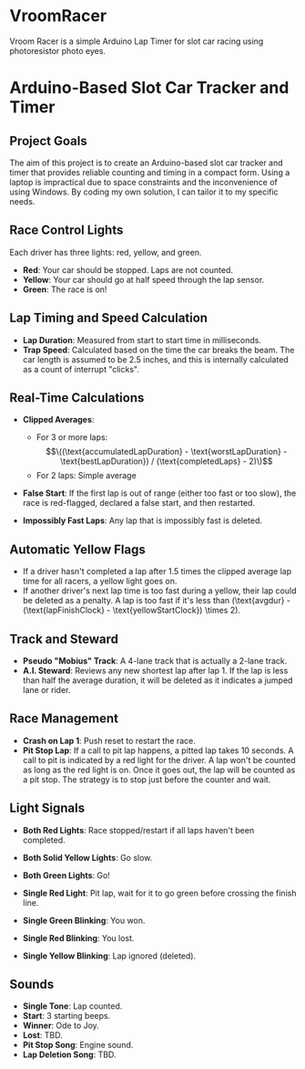 # VroomRacer
Vroom Racer is a simple Arduino Lap Timer for slot car racing using photoresistor photo eyes.

# Arduino-Based Slot Car Tracker and Timer

## Project Goals
The aim of this project is to create an Arduino-based slot car tracker and timer that provides reliable counting and timing in a compact form. Using a laptop is impractical due to space constraints and the inconvenience of using Windows. By coding my own solution, I can tailor it to my specific needs.

## Race Control Lights
Each driver has three lights: red, yellow, and green.
- **Red**: Your car should be stopped. Laps are not counted.
- **Yellow**: Your car should go at half speed through the lap sensor.
- **Green**: The race is on!

## Lap Timing and Speed Calculation
- **Lap Duration**: Measured from start to start time in milliseconds.
- **Trap Speed**: Calculated based on the time the car breaks the beam. The car length is assumed to be 2.5 inches, and this is internally calculated as a count of interrupt "clicks".

## Real-Time Calculations
- **Clipped Averages**:
  - For 3 or more laps: $$\((\text{accumulatedLapDuration} - \text{worstLapDuration} - \text{bestLapDuration}) / (\text{completedLaps} - 2)\)$$
  - For 2 laps: Simple average

- **False Start**: If the first lap is out of range (either too fast or too slow), the race is red-flagged, declared a false start, and then restarted.
- **Impossibly Fast Laps**: Any lap that is impossibly fast is deleted.

## Automatic Yellow Flags
- If a driver hasn't completed a lap after 1.5 times the clipped average lap time for all racers, a yellow light goes on.
- If another driver's next lap time is too fast during a yellow, their lap could be deleted as a penalty. A lap is too fast if it's less than \(\text{avgdur} - (\text{lapFinishClock} - \text{yellowStartClock}) \times 2\).

## Track and Steward
- **Pseudo "Mobius" Track**: A 4-lane track that is actually a 2-lane track.
- **A.I. Steward**: Reviews any new shortest lap after lap 1. If the lap is less than half the average duration, it will be deleted as it indicates a jumped lane or rider.

## Race Management
- **Crash on Lap 1**: Push reset to restart the race.
- **Pit Stop Lap**: If a call to pit lap happens, a pitted lap takes 10 seconds. A call to pit is indicated by a red light for the driver. A lap won't be counted as long as the red light is on. Once it goes out, the lap will be counted as a pit stop. The strategy is to stop just before the counter and wait.

## Light Signals
- **Both Red Lights**: Race stopped/restart if all laps haven't been completed.
- **Both Solid Yellow Lights**: Go slow.
- **Both Green Lights**: Go!

- **Single Red Light**: Pit lap, wait for it to go green before crossing the finish line.
- **Single Green Blinking**: You won.
- **Single Red Blinking**: You lost.
- **Single Yellow Blinking**: Lap ignored (deleted).

## Sounds
- **Single Tone**: Lap counted.
- **Start**: 3 starting beeps.
- **Winner**: Ode to Joy.
- **Lost**: TBD.
- **Pit Stop Song**: Engine sound.
- **Lap Deletion Song**: TBD.
